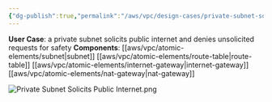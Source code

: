 ```yaml
---
{"dg-publish":true,"permalink":"/aws/vpc/design-cases/private-subnet-solicits-public-internet/"}
---
```


**User Case**: a private subnet solicits public internet and denies unsolicited requests for safety
**Components**: [[aws/vpc/atomic-elements/subnet\|subnet]]  [[aws/vpc/atomic-elements/route-table\|route-table]]  [[aws/vpc/atomic-elements/internet-gateway\|internet-gateway]] [[aws/vpc/atomic-elements/nat-gateway\|nat-gateway]]
<br>

![Private Subnet Solicits Public Internet.png](/img/user/aws/vpc/png/Private%20Subnet%20Solicits%20Public%20Internet.png)